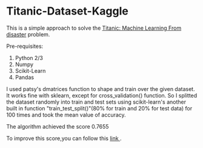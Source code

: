 # Titanic-Dataset-Kaggle
This is a simple approach to solve the <a href="https://www.kaggle.com/c/titanic"> Titanic: Machine Learning From disaster</a> problem.

Pre-requisites:
1. Python 2/3
2. Numpy
3. Scikit-Learn
4. Pandas

I used patsy's dmatrices function to shape and train over the given dataset. It works fine with sklearn, except for cross_validation() function. So I splitted the dataset randomly into train and test sets using scikit-learn's another built in function "train_test_split()"(80% for train and 20% for test data) for 100 times and took the mean value of accuracy.

The algorithm achieved the score 0.7655

To improve this score,you can follow this <a href="http://ahmedbesbes.com/how-to-score-08134-in-titanic-kaggle-challenge.html"> link </a>.
